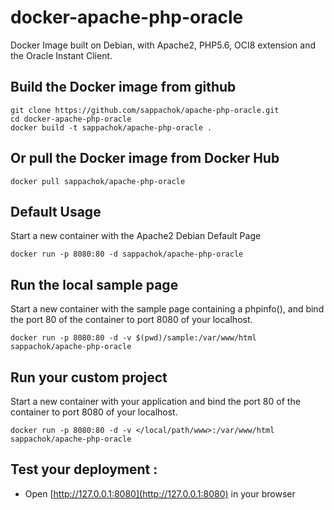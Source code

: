 # docker-apache-php-oracle
Docker Image built on Debian, with Apache2, PHP5.6, OCI8 extension and the Oracle Instant Client.

## Build the Docker image from github
    git clone https://github.com/sappachok/apache-php-oracle.git
    cd docker-apache-php-oracle
    docker build -t sappachok/apache-php-oracle .

## Or pull the Docker image from Docker Hub
    docker pull sappachok/apache-php-oracle

## Default Usage
Start a new container with the Apache2 Debian Default Page


    docker run -p 8080:80 -d sappachok/apache-php-oracle

## Run the local sample page
Start a new container with the sample page containing a phpinfo(), and bind the port 80 of the container to port 8080 of your localhost.


    docker run -p 8080:80 -d -v $(pwd)/sample:/var/www/html sappachok/apache-php-oracle

## Run your custom project
Start a new container with your application and bind the port 80 of the container to port 8080 of your localhost.


    docker run -p 8080:80 -d -v </local/path/www>:/var/www/html sappachok/apache-php-oracle

## Test your deployment :
* Open [http://127.0.0.1:8080](http://127.0.0.1:8080) in your browser
